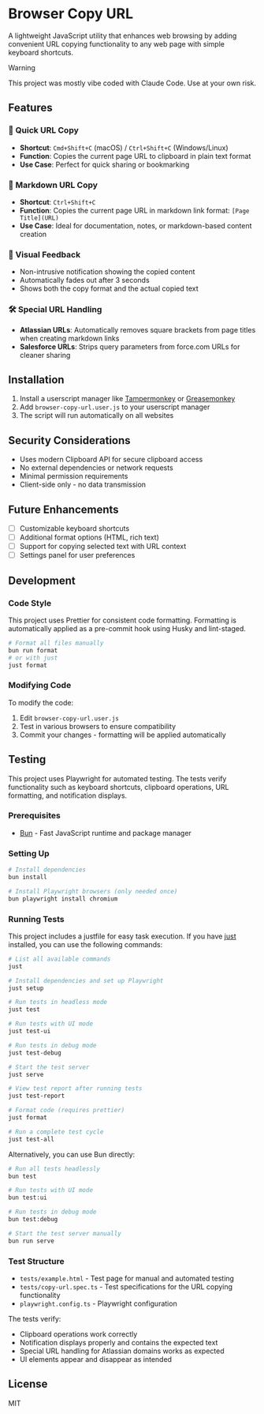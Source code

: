 # Browser Copy URL

A lightweight JavaScript utility that enhances web browsing by adding convenient URL copying functionality to any web page with simple keyboard shortcuts.

> [!WARNING]
> This project was mostly vibe coded with Claude Code. Use at your own risk.

## Features

### 🔗 Quick URL Copy

- **Shortcut**: `Cmd+Shift+C` (macOS) / `Ctrl+Shift+C` (Windows/Linux)
- **Function**: Copies the current page URL to clipboard in plain text format
- **Use Case**: Perfect for quick sharing or bookmarking

### 📝 Markdown URL Copy

- **Shortcut**: `Ctrl+Shift+C`
- **Function**: Copies the current page URL in markdown link format: `[Page Title](URL)`
- **Use Case**: Ideal for documentation, notes, or markdown-based content creation

### 🔔 Visual Feedback

- Non-intrusive notification showing the copied content
- Automatically fades out after 3 seconds
- Shows both the copy format and the actual copied text

### 🛠️ Special URL Handling

- **Atlassian URLs**: Automatically removes square brackets from page titles when creating markdown links
- **Salesforce URLs**: Strips query parameters from force.com URLs for cleaner sharing

## Installation

1. Install a userscript manager like [Tampermonkey](https://www.tampermonkey.net/) or [Greasemonkey](https://www.greasespot.net/)
2. Add `browser-copy-url.user.js` to your userscript manager
3. The script will run automatically on all websites

## Security Considerations

- Uses modern Clipboard API for secure clipboard access
- No external dependencies or network requests
- Minimal permission requirements
- Client-side only - no data transmission

## Future Enhancements

- [ ] Customizable keyboard shortcuts
- [ ] Additional format options (HTML, rich text)
- [ ] Support for copying selected text with URL context
- [ ] Settings panel for user preferences

## Development

### Code Style

This project uses Prettier for consistent code formatting. Formatting is automatically applied as a pre-commit hook using Husky and lint-staged.

```bash
# Format all files manually
bun run format
# or with just
just format
```

### Modifying Code

To modify the code:

1. Edit `browser-copy-url.user.js`
2. Test in various browsers to ensure compatibility
3. Commit your changes - formatting will be applied automatically

## Testing

This project uses Playwright for automated testing. The tests verify functionality such as keyboard shortcuts, clipboard operations, URL formatting, and notification displays.

### Prerequisites

- [Bun](https://bun.sh/) - Fast JavaScript runtime and package manager

### Setting Up

```bash
# Install dependencies
bun install

# Install Playwright browsers (only needed once)
bun playwright install chromium
```

### Running Tests

This project includes a justfile for easy task execution. If you have [just](https://github.com/casey/just) installed, you can use the following commands:

```bash
# List all available commands
just

# Install dependencies and set up Playwright
just setup

# Run tests in headless mode
just test

# Run tests with UI mode
just test-ui

# Run tests in debug mode
just test-debug

# Start the test server
just serve

# View test report after running tests
just test-report

# Format code (requires prettier)
just format

# Run a complete test cycle
just test-all
```

Alternatively, you can use Bun directly:

```bash
# Run all tests headlessly
bun test

# Run tests with UI mode
bun test:ui

# Run tests in debug mode
bun test:debug

# Start the test server manually
bun run serve
```

### Test Structure

- `tests/example.html` - Test page for manual and automated testing
- `tests/copy-url.spec.ts` - Test specifications for the URL copying functionality
- `playwright.config.ts` - Playwright configuration

The tests verify:

- Clipboard operations work correctly
- Notification displays properly and contains the expected text
- Special URL handling for Atlassian domains works as expected
- UI elements appear and disappear as intended

## License

MIT
